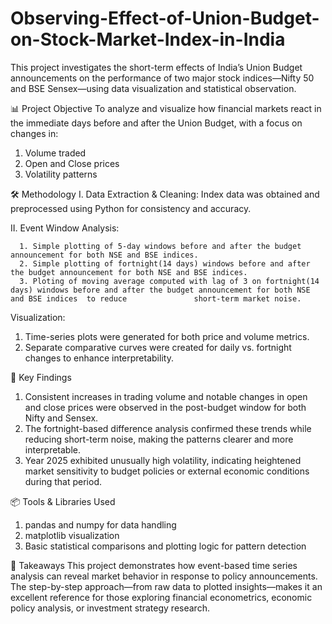 # Observing-Effect-of-Union-Budget-on-Stock-Market-Index-in-India
This project investigates the short-term effects of India’s Union Budget announcements on the performance of two major stock indices—Nifty 50 and BSE Sensex—using data visualization and statistical observation.

📊 Project Objective
To analyze and visualize how financial markets react in the immediate days before and after the Union Budget, with a focus on changes in:

1. Volume traded
2. Open and Close prices
3. Volatility patterns

🛠️ Methodology
I. Data Extraction & Cleaning: Index data was obtained and preprocessed using Python for consistency and accuracy.

II. Event Window Analysis:

      1. Simple plotting of 5-day windows before and after the budget announcement for both NSE and BSE indices.
      2. Simple plotting of fortnight(14 days) windows before and after the budget announcement for both NSE and BSE indices.
      3. Ploting of moving average computed with lag of 3 on fortnight(14 days) windows before and after the budget announcement for both NSE and BSE indices  to reduce               short-term market noise.

Visualization:

1. Time-series plots were generated for both price and volume metrics.
2. Separate comparative curves were created for daily vs. fortnight changes to enhance interpretability.

📌 Key Findings
1. Consistent increases in trading volume and notable changes in open and close prices were observed in the post-budget window for both Nifty and Sensex.
2. The fortnight-based difference analysis confirmed these trends while reducing short-term noise, making the patterns clearer and more interpretable.
3. Year 2025 exhibited unusually high volatility, indicating heightened market sensitivity to budget policies or external economic conditions during that period.

📦 Tools & Libraries Used
1. pandas and numpy for data handling
2. matplotlib visualization
3. Basic statistical comparisons and plotting logic for pattern detection

🎯 Takeaways
This project demonstrates how event-based time series analysis can reveal market behavior in response to policy announcements. The step-by-step approach—from raw data to plotted insights—makes it an excellent reference for those exploring financial econometrics, economic policy analysis, or investment strategy research.
